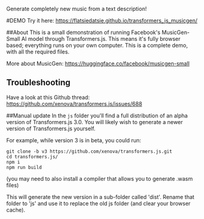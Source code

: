 Generate completely new music from a text description!

#DEMO
Try it here:
https://flatsiedatsie.github.io/transformers_js_musicgen/

##About
This is a small demonstration of running Facebook's MusicGen-Small AI model through Transformers.js. This means it's fully browser based; everything runs on your own computer. This is a complete demo, with all the required files.

More about MusicGen: https://huggingface.co/facebook/musicgen-small



## Troubleshooting
Have a look at this Github thread:
https://github.com/xenova/transformers.js/issues/688

##Manual update
In the `js` folder you'll find a full distribution of an alpha version of Transformers.js 3.0. You will likely wish to generate a newer version of Transformers.js yourself. 

For example, while version 3 is in beta, you could run:

```
git clone -b v3 https://github.com/xenova/transformers.js.git
cd transformers.js/
npm i
npm run build
```
(you may need to also install a compiler that allows you to generate .wasm files)

This will generate the new version in a sub-folder called 'dist'. Rename that folder to 'js' and use it to replace the old js folder (and clear your browser cache).
